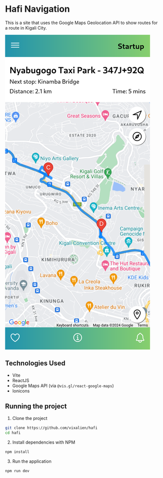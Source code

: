 # Hafi Navigation

This is a site that uses the Google Maps Geolocation API to show routes for a
route in Kigali City.

![Image](.github/screenshot.png)

## Technologies Used

- Vite
- ReactJS
- Google Maps API (via `@vis.gl/react-google-maps`)
- Ionicons

## Running the project

1. Clone the project

```sh
git clone https://github.com/vixalien/hafi
cd hafi
```

2. Install dependencies with NPM

```sh
npm install
```

3. Run the application

```sh
npm run dev
```

